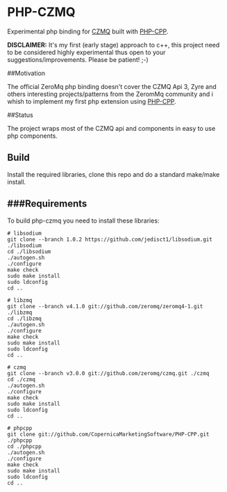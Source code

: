 PHP-CZMQ
================
Experimental php binding for [CZMQ](http://czmq.zeromq.org) built with [PHP-CPP](http://www.php-cpp.com/).

**DISCLAIMER:** It's my first (early stage) approach to c++, this project need to be considered highly experimental thus open to your suggestions/improvements. Please be patient! ;-)

##Motivation

The official ZeroMq php binding doesn't cover the CZMQ Api 3, Zyre and others interesting projects/patterns from the ZeromMq community and i whish to implement my first php extension using [PHP-CPP](http://www.php-cpp.com/).

##Status

The project wraps most of the CZMQ api and components in easy to use php components.

## Build

Install the required libraries, clone this repo and do a standard make/make install.

###Requirements
----------------
To build php-czmq you need to install these libraries:
```
# libsodium
git clone --branch 1.0.2 https://github.com/jedisct1/libsodium.git ./libsodium
cd ./libsodium
./autogen.sh
./configure
make check
sudo make install
sudo ldconfig
cd ..

# libzmq
git clone --branch v4.1.0 git://github.com/zeromq/zeromq4-1.git ./libzmq
cd ./libzmq
./autogen.sh
./configure
make check
sudo make install
sudo ldconfig
cd ..

# czmq
git clone --branch v3.0.0 git://github.com/zeromq/czmq.git ./czmq
cd ./czmq
./autogen.sh
./configure
make check
sudo make install
sudo ldconfig
cd ..

# phpcpp
git clone git://github.com/CopernicaMarketingSoftware/PHP-CPP.git ./phpcpp
cd ./phpcpp
./autogen.sh
./configure
make check
sudo make install
sudo ldconfig
cd ..
```
